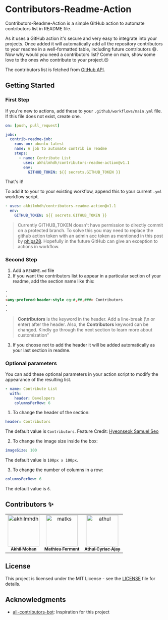 # Contributors-Readme-Action

Contributors-Readme-Action is a simple GitHub action to automate contributors list in README file.

As it uses a GitHub action it's secure and very easy to integrate into your projects. Once added it will automatically add all the repository contributors to your readme in a well-formatted table, including future contributors :smile:. Now why would you need a contributors list? Come on man, show some love to the ones who contribute to your project.:wink:

The contributors list is fetched from [GitHub API](https://developer.github.com/v3/repos/statistics/).

## Getting Started

### First Step

If you're new to actions, add these to your `.github/workflows/main.yml` file. If this file does not exist, create one.

```yml
on: [push, pull_request]

jobs:
  contrib-readme-job:
    runs-on: ubuntu-latest
    name: A job to automate contrib in readme
    steps:
      - name: Contribute List
        uses: akhilmhdh/contributors-readme-action@v1.1
        env:
          GITHUB_TOKEN: ${{ secrets.GITHUB_TOKEN }}
```

That's it!

To add it to your to your existing workflow, append this to your current `.yml` workflow script.

```yml
- uses: akhilmhdh/contributors-readme-action@v1.1
  env:
    GITHUB_TOKEN: ${{ secrets.GITHUB_TOKEN }}
```

> Currently GITHUB_TOKEN doesn't have permission to directly commit on a protected branch. To solve this you may need to replace the github action token with an admin acc token as mentioned in this post by [phips28](https://github.community/t/how-to-push-to-protected-branches-in-a-github-action/16101/10). Hopefully in the future GitHub can give an exception to actions in workflow.

### Second Step

1. Add a `README.md` file
2. If you want the contributors list to appear in a particular section of your readme, add the section name like this:

```md
.
.
<any-prefered-header-style eg:#,##,###> Contributors  
.
.
```

> **Contributors** is the keyword in the header. Add a line-break (\n or enter) after the header. Also, the **Contributors** keyword can be changed. Kindly go through the next section to learn more about customization"

3. If you choose not to add the header it will be added automatically as your last section in readme.

### Optional parameters

You can add these optional parameters in your action script to modify the appearance of the resulting list.

```yml
- name: Contribute List
  with:
    header: Developers
    columnsPerRow: 6
```

1. To change the header of the section:

```yml
header: Contributors
```

The default value is `Contributors`.
Feature Credit: [Hyeonseok Samuel Seo](https://github.com/samslow)

2. To change the image size inside the box:

```yml
imageSize: 100
```

The default value is `100px x 100px`.

3. To change the number of columns in a row:

```yml
columnsPerRow: 6
```

The default value is `6`.

## Contributors :sparkles:

<table>
<tr>
                <td align="center">
                    <a href="https://github.com/akhilmhdh">
                        <img src="https://avatars1.githubusercontent.com/u/31166322?v=4" width="100;" alt="akhilmhdh"/>
                        <br />
                        <sub><b>Akhil Mohan</b></sub>
                    </a>
                </td>
                <td align="center">
                    <a href="https://github.com/matks">
                        <img src="https://avatars0.githubusercontent.com/u/3830050?v=4" width="100;" alt="matks"/>
                        <br />
                        <sub><b>Mathieu Ferment</b></sub>
                    </a>
                </td>
                <td align="center">
                    <a href="https://github.com/athul">
                        <img src="https://avatars2.githubusercontent.com/u/40897573?v=4" width="100;" alt="athul"/>
                        <br />
                        <sub><b>Athul Cyriac Ajay</b></sub>
                    </a>
                </td></tr>
</table>

## License

This project is licensed under the MIT License - see the [LICENSE](LICENSE) file for details.

## Acknowledgments

- [all-contributors-bot](https://github.com/all-contributors/all-contributors): Inspiration for this project
